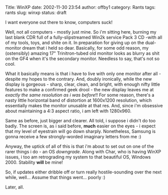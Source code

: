 Title: WinXP
date: 2002-11-30 23:54
author: offby1
category: Rants
tags: rants
slug: winxp
status: draft

I want everyone out there to know, computers suck!

Well, not all computers - mostly just mine. So i\'m sitting here, burning my last blank CDR full of a fully-slipstreamed Win2k service Pack 3 CD -with all of my tools, toys, and shite on it. In preparation for giving up on the dual-monitor dream that i held so dear. Basically, for some odd reason, my (ostensibly) amazing 17\" Trinitron-tubed old monitor looks as blurry as shit on the GF4 when it\'s the secondary monitor. Needless to say, that\'s not so cool.

What it basically means is that i have to live with only one monitor after all - despite my hopes to the contrary. And, doubly ironically, while the new display is gorgeous - sharp, clear, clean, and bright, with enough nifty little features to make a confirmed geek drool - the new display leaves me at *exactly the same resolution as i was before*!! For some reason, there\'s a nasty little horizontal band of distortion at 1600x1200 resolution, which essentially makes the monitor unusable at that res. And, since i\'m obsessive about maintaining a 4:3 aspect ratio, i am left with 1280x960.

Same as before, just bigger and clearer. All told, i suppose i didn\'t do too badly. The screen is, as i said before, **much** easier on the eyes - i expect that my level of eyestrain will go down sharply. Nonetheless, Samsung is gonna receive a few strongly-worded imaginary letters from me :)

Anyway, the uptick of all of this is that i\'m about to set out on one of the rarer things i do - an OS *downgrade*. Along with Char, who is having WinXP issues, i too am retrograding my system to that beautiful OS, Windows 2000. Stability **will** be mine!

So, if updates either dribble off or turn really hostile-sounding over the next while, well\... Assume that things went\... poorly :)

Later, all.
